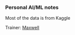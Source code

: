 ### Personal AI/ML notes

Most of the data is from Kaggle

Trainer: [Maxwell](https://www.linkedin.com/in/maxtwum-b61756193/)
